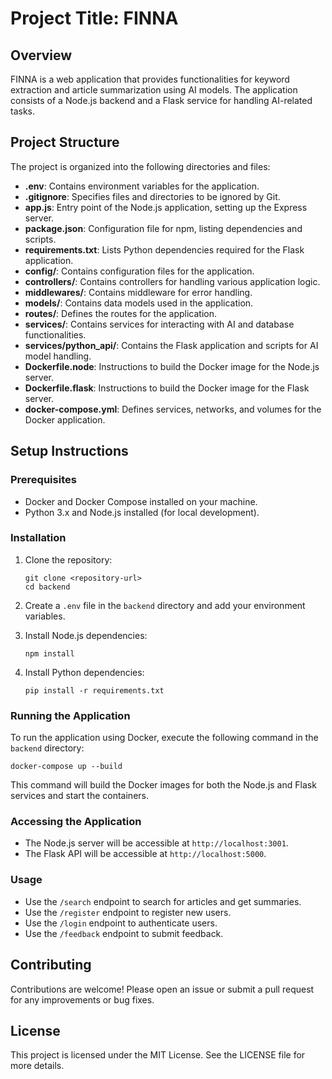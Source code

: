 # Project Title: FINNA

## Overview
FINNA is a web application that provides functionalities for keyword extraction and article summarization using AI models. The application consists of a Node.js backend and a Flask service for handling AI-related tasks.

## Project Structure
The project is organized into the following directories and files:

- **.env**: Contains environment variables for the application.
- **.gitignore**: Specifies files and directories to be ignored by Git.
- **app.js**: Entry point of the Node.js application, setting up the Express server.
- **package.json**: Configuration file for npm, listing dependencies and scripts.
- **requirements.txt**: Lists Python dependencies required for the Flask application.
- **config/**: Contains configuration files for the application.
- **controllers/**: Contains controllers for handling various application logic.
- **middlewares/**: Contains middleware for error handling.
- **models/**: Contains data models used in the application.
- **routes/**: Defines the routes for the application.
- **services/**: Contains services for interacting with AI and database functionalities.
- **services/python_api/**: Contains the Flask application and scripts for AI model handling.
- **Dockerfile.node**: Instructions to build the Docker image for the Node.js server.
- **Dockerfile.flask**: Instructions to build the Docker image for the Flask server.
- **docker-compose.yml**: Defines services, networks, and volumes for the Docker application.

## Setup Instructions

### Prerequisites
- Docker and Docker Compose installed on your machine.
- Python 3.x and Node.js installed (for local development).

### Installation
1. Clone the repository:
   ```
   git clone <repository-url>
   cd backend
   ```

2. Create a `.env` file in the `backend` directory and add your environment variables.

3. Install Node.js dependencies:
   ```
   npm install
   ```

4. Install Python dependencies:
   ```
   pip install -r requirements.txt
   ```

### Running the Application
To run the application using Docker, execute the following command in the `backend` directory:
```
docker-compose up --build
```

This command will build the Docker images for both the Node.js and Flask services and start the containers.

### Accessing the Application
- The Node.js server will be accessible at `http://localhost:3001`.
- The Flask API will be accessible at `http://localhost:5000`.

### Usage
- Use the `/search` endpoint to search for articles and get summaries.
- Use the `/register` endpoint to register new users.
- Use the `/login` endpoint to authenticate users.
- Use the `/feedback` endpoint to submit feedback.

## Contributing
Contributions are welcome! Please open an issue or submit a pull request for any improvements or bug fixes.

## License
This project is licensed under the MIT License. See the LICENSE file for more details.